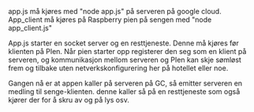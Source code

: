 app.js må kjøres med "node app.js" på serveren på google cloud.
App_client må kjøres på Raspberry pien på sengen med "node app_client.js"

App.js starter en socket server og en resttjeneste. Denne må kjøres før klienten på PIen. Når pien starter opp registerer den seg som en klient på serveren, og kommunikasjon mellom serveren og PIen kan skje sømløst frem og tilbake uten netverkskonfigurering her på hotellet eller noe.

Gangen nå er at appen kaller på serveren på GC, så emitter serveren en medling til senge-klienten. denne kaller så på en resttjeneste som også kjører der for å skru av og på lys osv.
